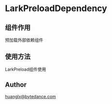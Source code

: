 # LarkPreloadDependency

## 组件作用
预加载外部依赖组件


## 使用方法
LarkPreload组件使用


## Author
huanglx@bytedance.com
